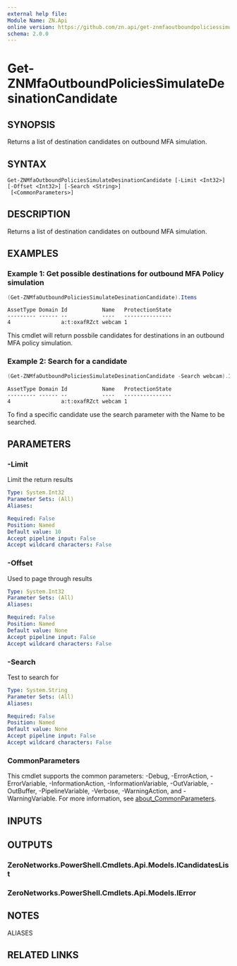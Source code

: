 ```yaml
---
external help file:
Module Name: ZN.Api
online version: https://github.com/zn.api/get-znmfaoutboundpoliciessimulatedesinationcandidate
schema: 2.0.0
---
```


# Get-ZNMfaOutboundPoliciesSimulateDesinationCandidate

## SYNOPSIS
Returns a list of destination candidates on outbound MFA simulation.

## SYNTAX

```
Get-ZNMfaOutboundPoliciesSimulateDesinationCandidate [-Limit <Int32>] [-Offset <Int32>] [-Search <String>]
 [<CommonParameters>]
```

## DESCRIPTION
Returns a list of destination candidates on outbound MFA simulation.

## EXAMPLES

### Example 1: Get possible destinations for outbound MFA Policy simulation
```powershell
(Get-ZNMfaOutboundPoliciesSimulateDesinationCandidate).Items
```

```output
AssetType Domain Id           Name   ProtectionState
--------- ------ --           ----   ---------------
4                a:t:oxafRZct webcam 1
```

This cmdlet will return possbile candidates for destinations in an outbound MFA policy simulation.

### Example 2: Search for a candidate
```powershell
(Get-ZNMfaOutboundPoliciesSimulateDesinationCandidate -Search webcam).Items
```

```output
AssetType Domain Id           Name   ProtectionState
--------- ------ --           ----   ---------------
4                a:t:oxafRZct webcam 1
```

To find a specific candidate use the search parameter with the Name to be searched.

## PARAMETERS

### -Limit
Limit the return results

```yaml
Type: System.Int32
Parameter Sets: (All)
Aliases:

Required: False
Position: Named
Default value: 10
Accept pipeline input: False
Accept wildcard characters: False
```

### -Offset
Used to page through results

```yaml
Type: System.Int32
Parameter Sets: (All)
Aliases:

Required: False
Position: Named
Default value: None
Accept pipeline input: False
Accept wildcard characters: False
```

### -Search
Test to search for

```yaml
Type: System.String
Parameter Sets: (All)
Aliases:

Required: False
Position: Named
Default value: None
Accept pipeline input: False
Accept wildcard characters: False
```

### CommonParameters
This cmdlet supports the common parameters: -Debug, -ErrorAction, -ErrorVariable, -InformationAction, -InformationVariable, -OutVariable, -OutBuffer, -PipelineVariable, -Verbose, -WarningAction, and -WarningVariable. For more information, see [about_CommonParameters](http://go.microsoft.com/fwlink/?LinkID=113216).

## INPUTS

## OUTPUTS

### ZeroNetworks.PowerShell.Cmdlets.Api.Models.ICandidatesList

### ZeroNetworks.PowerShell.Cmdlets.Api.Models.IError

## NOTES

ALIASES

## RELATED LINKS

